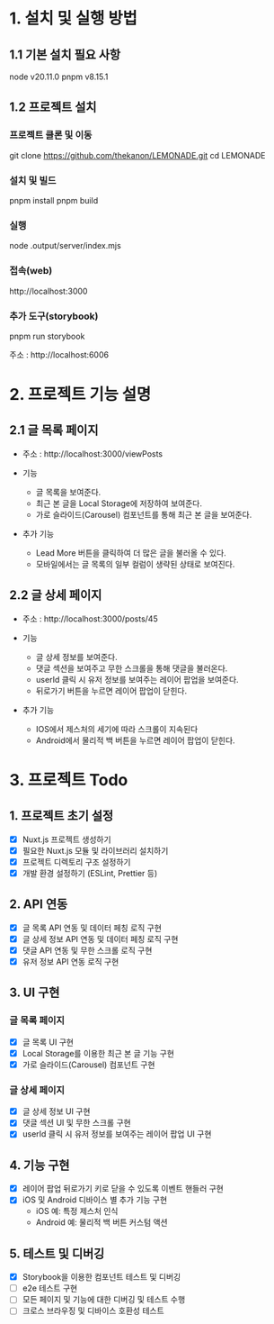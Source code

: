 # 1. 설치 및 실행 방법

## 1.1 기본 설치 필요 사항

node v20.11.0
pnpm v8.15.1

## 1.2 프로젝트 설치

### 프로젝트 클론 및 이동

git clone https://github.com/thekanon/LEMONADE.git
cd LEMONADE

### 설치 및 빌드

pnpm install
pnpm build

### 실행

node .output/server/index.mjs

### 접속(web)

http://localhost:3000

### 추가 도구(storybook)

pnpm run storybook

주소 : http://localhost:6006

# 2. 프로젝트 기능 설명

## 2.1 글 목록 페이지

- 주소 : http://localhost:3000/viewPosts
- 기능

  - 글 목록을 보여준다.
  - 최근 본 글을 Local Storage에 저장하여 보여준다.
  - 가로 슬라이드(Carousel) 컴포넌트를 통해 최근 본 글을 보여준다.

- 추가 기능
  - Lead More 버튼을 클릭하여 더 많은 글을 불러올 수 있다.
  - 모바일에서는 글 목록의 일부 컬럼이 생략된 상태로 보여진다.

## 2.2 글 상세 페이지

- 주소 : http://localhost:3000/posts/45
- 기능

  - 글 상세 정보를 보여준다.
  - 댓글 섹션을 보여주고 무한 스크롤을 통해 댓글을 불러온다.
  - userId 클릭 시 유저 정보를 보여주는 레이어 팝업을 보여준다.
  - 뒤로가기 버튼을 누르면 레이어 팝업이 닫힌다.

- 추가 기능
  - IOS에서 제스처의 세기에 따라 스크롤이 지속된다
  - Android에서 물리적 백 버튼을 누르면 레이어 팝업이 닫힌다.

# 3. 프로젝트 Todo

## **1. 프로젝트 초기 설정**

- [x] Nuxt.js 프로젝트 생성하기
- [x] 필요한 Nuxt.js 모듈 및 라이브러리 설치하기
- [x] 프로젝트 디렉토리 구조 설정하기
- [x] 개발 환경 설정하기 (ESLint, Prettier 등)

## **2. API 연동**

- [x] 글 목록 API 연동 및 데이터 페칭 로직 구현
- [x] 글 상세 정보 API 연동 및 데이터 페칭 로직 구현
- [x] 댓글 API 연동 및 무한 스크롤 로직 구현
- [x] 유저 정보 API 연동 로직 구현

## **3. UI 구현**

### 글 목록 페이지

- [x] 글 목록 UI 구현
- [x] Local Storage를 이용한 최근 본 글 기능 구현
- [x] 가로 슬라이드(Carousel) 컴포넌트 구현

### 글 상세 페이지

- [x] 글 상세 정보 UI 구현
- [x] 댓글 섹션 UI 및 무한 스크롤 구현
- [x] userId 클릭 시 유저 정보를 보여주는 레이어 팝업 UI 구현

## **4. 기능 구현**

- [x] 레이어 팝업 뒤로가기 키로 닫을 수 있도록 이벤트 핸들러 구현
- [x] iOS 및 Android 디바이스 별 추가 기능 구현
  - iOS 예: 특정 제스처 인식
  - Android 예: 물리적 백 버튼 커스텀 액션

## **5. 테스트 및 디버깅**

- [x] Storybook을 이용한 컴포넌트 테스트 및 디버깅
- [ ] e2e 테스트 구현
- [ ] 모든 페이지 및 기능에 대한 디버깅 및 테스트 수행
- [ ] 크로스 브라우징 및 디바이스 호환성 테스트
